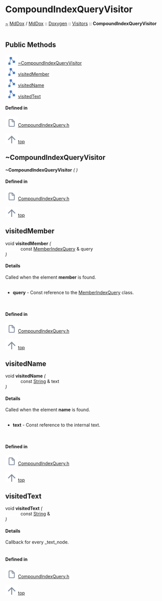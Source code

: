 <a id="compoundindexqueryvisitor"></a>
<h1>CompoundIndexQueryVisitor</h1>
<a id="a01315"></a>
<a href="https://github.com/CharlesCarley/MdDox#~">~</a>
<a href="index.md#index">MdDox</a>
<span class="inline-text">/</span>
<a href="a00986.md#mddox">MdDox</a>
<span class="inline-text">::</span>
<a href="a00991.md#doxygen">Doxygen</a>
<span class="inline-text">::</span>
<a href="a00995.md#visitors">Visitors</a>
<span class="inline-text">::</span>
<span class="bold-text"><b>CompoundIndexQueryVisitor</b></span>
<br/>
<br/>
<a id="public-methods"></a>
<h2>Public Methods</h2>
<span class="icon-list-item"><a href="#~compoundindexqueryvisitor" class="icon-list-item"><img src="../images/class.svg" class="icon-list-item"/><span class="icon-list-item">~CompoundIndexQueryVisitor</span>
</a>
</span>
<br/>
<span class="icon-list-item"><a href="#visitedmember" class="icon-list-item"><img src="../images/class.svg" class="icon-list-item"/><span class="icon-list-item">visitedMember</span>
</a>
</span>
<br/>
<span class="icon-list-item"><a href="#visitedname" class="icon-list-item"><img src="../images/class.svg" class="icon-list-item"/><span class="icon-list-item">visitedName</span>
</a>
</span>
<br/>
<span class="icon-list-item"><a href="#visitedtext" class="icon-list-item"><img src="../images/class.svg" class="icon-list-item"/><span class="icon-list-item">visitedText</span>
</a>
</span>
<br/>
<a id="defined-in"></a>
<h4>Defined in</h4>
<span class="icon-list-item"><a href="https://github.com/CharlesCarley/MdDox/blob/master/Tools/Doxygen/CompoundIndexQuery.h#L32" class="icon-list-item"><img src="../images/file.svg" class="icon-list-item"/><span class="icon-list-item">CompoundIndexQuery.h</span>
</a>
</span>
<br/>
<br/>
<span class="icon-list-item"><a href="#compoundindexqueryvisitor" class="icon-list-item"><img src="../images/jumpToTop.svg" class="icon-list-item"/><span class="icon-list-item">top</span>
</a>
</span>
<a id="~compoundindexqueryvisitor"></a>
<h2>~CompoundIndexQueryVisitor</h2>
<span class="bold-text"><b>~CompoundIndexQueryVisitor</b></span>
<span class="italic-text"><i>(</i></span>
<span class="italic-text"><i>)</i></span>
<a id="defined-in"></a>
<h4>Defined in</h4>
<span class="icon-list-item"><a href="https://github.com/CharlesCarley/MdDox/blob/master/Tools/Doxygen/CompoundIndexQuery.h#L34" class="icon-list-item"><img src="../images/file.svg" class="icon-list-item"/><span class="icon-list-item">CompoundIndexQuery.h</span>
</a>
</span>
<br/>
<br/>
<span class="icon-list-item"><a href="#compoundindexqueryvisitor" class="icon-list-item"><img src="../images/jumpToTop.svg" class="icon-list-item"/><span class="icon-list-item">top</span>
</a>
</span>
<br/>
<a id="visitedmember"></a>
<h2>visitedMember</h2>
<span class="inline-text">void</span>
<span class="bold-text"><b>visitedMember</b></span>
<span class="italic-text"><i>(</i></span>
<div class="paragraph">
<span class="paragraph"><img src="../images/horSpace24px.svg"/><span class="inline-text">const </span>
<a href="a01619.md#memberindexquery">MemberIndexQuery</a>
<span class="inline-text"> &amp;</span>
<span class="inline-text">query</span>
</span>
</div>
<span class="italic-text"><i>)</i></span>
<a id="details"></a>
<h4>Details</h4>
<span class="inline-text">Called when the element </span>
<span class="bold-text"><b>member</b></span>
<span class="inline-text"> is found. </span>
<br/>
<br/>
<ul>
<li><span class="bold-text"><b>query</b></span>
<span class="inline-text"> - </span>
<span class="inline-text">Const reference to the </span>
<a href="a01619.md#memberindexquery">MemberIndexQuery</a>
<span class="inline-text"> class. </span>
</li>
</ul>
<br/>
<a id="defined-in"></a>
<h4>Defined in</h4>
<span class="icon-list-item"><a href="https://github.com/CharlesCarley/MdDox/blob/master/Tools/Doxygen/CompoundIndexQuery.h#L44" class="icon-list-item"><img src="../images/file.svg" class="icon-list-item"/><span class="icon-list-item">CompoundIndexQuery.h</span>
</a>
</span>
<br/>
<br/>
<span class="icon-list-item"><a href="#compoundindexqueryvisitor" class="icon-list-item"><img src="../images/jumpToTop.svg" class="icon-list-item"/><span class="icon-list-item">top</span>
</a>
</span>
<br/>
<a id="visitedname"></a>
<h2>visitedName</h2>
<span class="inline-text">void</span>
<span class="bold-text"><b>visitedName</b></span>
<span class="italic-text"><i>(</i></span>
<div class="paragraph">
<span class="paragraph"><img src="../images/horSpace24px.svg"/><span class="inline-text">const </span>
<a href="a00986.md#string">String</a>
<span class="inline-text"> &amp;</span>
<span class="inline-text">text</span>
</span>
</div>
<span class="italic-text"><i>)</i></span>
<a id="details"></a>
<h4>Details</h4>
<span class="inline-text">Called when the element </span>
<span class="bold-text"><b>name</b></span>
<span class="inline-text"> is found. </span>
<br/>
<br/>
<ul>
<li><span class="bold-text"><b>text</b></span>
<span class="inline-text"> - </span>
<span class="inline-text">Const reference to the internal text. </span>
</li>
</ul>
<br/>
<a id="defined-in"></a>
<h4>Defined in</h4>
<span class="icon-list-item"><a href="https://github.com/CharlesCarley/MdDox/blob/master/Tools/Doxygen/CompoundIndexQuery.h#L49" class="icon-list-item"><img src="../images/file.svg" class="icon-list-item"/><span class="icon-list-item">CompoundIndexQuery.h</span>
</a>
</span>
<br/>
<br/>
<span class="icon-list-item"><a href="#compoundindexqueryvisitor" class="icon-list-item"><img src="../images/jumpToTop.svg" class="icon-list-item"/><span class="icon-list-item">top</span>
</a>
</span>
<br/>
<a id="visitedtext"></a>
<h2>visitedText</h2>
<span class="inline-text">void</span>
<span class="bold-text"><b>visitedText</b></span>
<span class="italic-text"><i>(</i></span>
<div class="paragraph">
<span class="paragraph"><img src="../images/horSpace24px.svg"/><span class="inline-text">const </span>
<a href="a00986.md#string">String</a>
<span class="inline-text"> &amp;</span>
</span>
</div>
<span class="italic-text"><i>)</i></span>
<a id="details"></a>
<h4>Details</h4>
<span class="inline-text">Callback for every _text_node. </span>
<br/>
<br/>
<a id="defined-in"></a>
<h4>Defined in</h4>
<span class="icon-list-item"><a href="https://github.com/CharlesCarley/MdDox/blob/master/Tools/Doxygen/CompoundIndexQuery.h#L39" class="icon-list-item"><img src="../images/file.svg" class="icon-list-item"/><span class="icon-list-item">CompoundIndexQuery.h</span>
</a>
</span>
<br/>
<br/>
<span class="icon-list-item"><a href="#compoundindexqueryvisitor" class="icon-list-item"><img src="../images/jumpToTop.svg" class="icon-list-item"/><span class="icon-list-item">top</span>
</a>
</span>
<br/>
</div>
</div>
</body>
</html>
